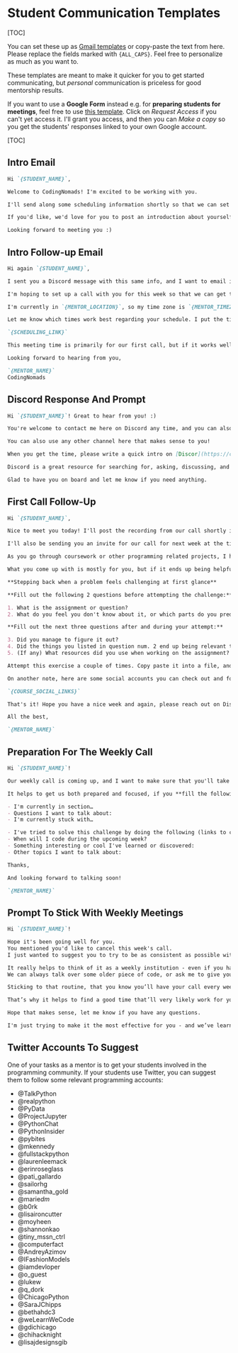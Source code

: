 # Student Communication Templates

[TOC]

You can set these up as [Gmail templates](https://www.lifewire.com/how-to-set-up-and-use-email-templates-in-gmail-1172103) or copy-paste the text from here. Please replace the fields marked with `{ALL_CAPS}`. Feel free to personalize as much as you want to.

These templates are meant to make it quicker for you to get started communicating, but _personal_ communication is priceless for good mentorship results.

If you want to use a **Google Form** instead e.g. for **preparing students for meetings**, feel free to use [this template](https://docs.google.com/forms/d/1ciHXe8sGBRDeelJCrnD8UsNdiNLUWkOPDWuKsw6y73E/viewform?edit_requested=true). Click on _Request Access_ if you can't yet access it. I'll grant you access, and then you can _Make a copy_ so you get the students' responses linked to your own Google account.

[TOC]

## Intro Email

```md
Hi `{STUDENT_NAME}`,

Welcome to CodingNomads! I'm excited to be working with you.

I'll send along some scheduling information shortly so that we can set up our first meeting.

If you'd like, we'd love for you to post an introduction about yourself on the Introductions thread on [Discord](https://codingnomads.com/discord)

Looking forward to meeting you :)
```

## Intro Follow-up Email

```md
Hi again `{STUDENT_NAME}`,

I sent you a Discord message with this same info, and I want to email it too to make sure it reaches you. Let's try to keep our conversations in Discord moving forward. Discord is designed for conversation, and it's easier to keep our communication in one place. Sorry for the duplicate info if you already saw this on Discord :)

I'm hoping to set up a call with you for this week so that we can get to know each other and touch base on learning methods, priorities, goals, etc., as we'll make sure that you're all set up and ready to get started.

I'm currently in `{MENTOR_LOCATION}`, so my time zone is `{MENTOR_TIMEZONE}`. You're currently in `{STUDENT_LOCATION}`, right?

Let me know which times work best regarding your schedule. I put the times that will work best for me for our first call in this scheduling tool linked below. Please vote on the listed time that works best for you. If you don't see a time that works for you, please write back and we'll figure something else out:

`{SCHEDULING_LINK}`

This meeting time is primarily for our first call, but if it works well, we can use the same time slot for our recurring meeting times moving forward, too.

Looking forward to hearing from you,

`{MENTOR_NAME}`
CodingNomads
```

## Discord Response And Prompt

```md
Hi `{STUDENT_NAME}`! Great to hear from you! :)

You're welcome to contact me here on Discord any time, and you can also use the `{COURSE_CHANNEL}` channel for any course and content-related thoughts.

You can also use any other channel here that makes sense to you!

When you get the time, please write a quick intro on [Discor](https://codingnomads.com/discord)

Discord is a great resource for searching for, asking, discussing, and answering questions - talking about code essentially!

Glad to have you on board and let me know if you need anything.
```

## First Call Follow-Up

```md
Hi `{STUDENT_NAME}`,

Nice to meet you today! I'll post the recording from our call shortly in the Google Photos album that I shared with you. You'll always be able to re-watch our calls there.

I'll also be sending you an invite for our call for next week at the time we discussed.

As you go through coursework or other programming related projects, I hope you'll find a couple of opportunities to fill out this little questionnaire. Filling this out is primarily for the practice of stepping back when encountering challenging programming tasks.

What you come up with is mostly for you, but if it ends up being helpful and you'd like to go over some results during an upcoming call, please mention it and we can talk about it more.

**Stepping back when a problem feels challenging at first glance**

**Fill out the following 2 questions before attempting the challenge:**

1. What is the assignment or question?
2. What do you feel you don't know about it, or which parts do you predict will be challenging?

**Fill out the next three questions after and during your attempt:**

3. Did you manage to figure it out?
4. Did the things you listed in question num. 2 end up being relevant to the assignment? If so, did they end up being difficult aspects of the assignment?
5. (If any) What resources did you use when working on the assignment? Please take note of ones that were helpful, and feel free to specify if any resources were particularly unhelpful...

Attempt this exercise a couple of times. Copy paste it into a file, and jot down some notes to answer each question. Give this process a fair try, it could turn out to be helpful to have it as a record of your progress.

On another note, here are some social accounts you can check out and follow. It's a great way to get involved into the larger programming community, and that helps with getting and staying excited about it all! :)

`{COURSE_SOCIAL_LINKS}`

That's it! Hope you have a nice week and again, please reach out on Discord if you have any questions.

All the best,

`{MENTOR_NAME}`
```

## Preparation For The Weekly Call

```md
Hi `{STUDENT_NAME}`!

Our weekly call is coming up, and I want to make sure that you'll take the most from the time we have together.

It helps to get us both prepared and focused, if you **fill the following questionnaire** each week before our call, and **send it to me**:

- I'm currently in section…
- Questions I want to talk about:
- I'm currently stuck with…

- I've tried to solve this challenge by doing the following (links to code repo, orum posts, relevant StackOverflow resources etc. are very welcome!):
- When will I code during the upcoming week?
- Something interesting or cool I've learned or discovered:
- Other topics I want to talk about:

Thanks,

And looking forward to talking soon!

`{MENTOR_NAME}`
```

## Prompt To Stick With Weekly Meetings

```md
Hi `{STUDENT_NAME}`!

Hope it's been going well for you.
You mentioned you'd like to cancel this week's call.
I just wanted to suggest you to try to be as consistent as possible with the calls.

It really helps to think of it as a weekly institution - even if you haven’t made too much progress.
We can always talk over some older piece of code, or ask me to give you some quick thoughts or preview the material together.

Sticking to that routine, that you know you’ll have your call every week, helps with staying on track. It really does! : )

That’s why it helps to find a good time that’ll very likely work for you every week - and then we just keep at it!

Hope that makes sense, let me know if you have any questions.

I'm just trying to make it the most effective for you - and we’ve learned that the regular calls really do help. :)
```

## Twitter Accounts To Suggest

One of your tasks as a mentor is to get your students involved in the programming community. If your students use Twitter, you can suggest them to follow some relevant programming accounts:

- @TalkPython
- @realpython
- @PyData
- @ProjectJupyter
- @PythonChat
- @PythonInsider
- @pybites
- @mkennedy
- @fullstackpython
- @laurenleemack
- @erinroseglass
- @pati_gallardo
- @sailorhg
- @samantha_gold
- @marie*dm*
- @b0rk
- @lisaironcutter
- @moyheen
- @shannonkao
- @tiny_mssn_ctrl
- @computerfact
- @AndreyAzimov
- @IFashionModels
- @iamdevloper
- @o_guest
- @lukew
- @q_dork
- @ChicagoPython
- @SaraJChipps
- @bethahdc3
- @weLearnWeCode
- @gdichicago
- @chihacknight
- @lisajdesignsgib
